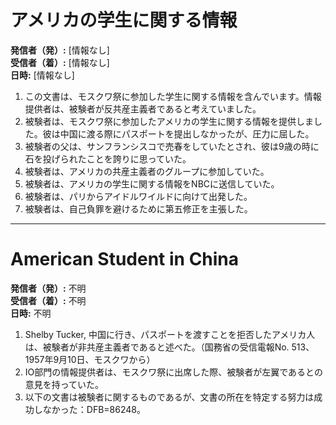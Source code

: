 # アメリカの学生に関する情報

**発信者（発）:** [情報なし]  
**受信者（着）:** [情報なし]  
**日時:** [情報なし]  

1. この文書は、モスクワ祭に参加した学生に関する情報を含んでいます。情報提供者は、被験者が反共産主義者であると考えていました。
2. 被験者は、モスクワ祭に参加したアメリカの学生に関する情報を提供しました。彼は中国に渡る際にパスポートを提出しなかったが、圧力に屈した。
3. 被験者の父は、サンフランシスコで売春をしていたとされ、彼は9歳の時に石を投げられたことを誇りに思っていた。
4. 被験者は、アメリカの共産主義者のグループに参加していた。
5. 被験者は、アメリカの学生に関する情報をNBCに送信していた。
6. 被験者は、パリからアイドルワイルドに向けて出発した。
7. 被験者は、自己負罪を避けるために第五修正を主張した。

---

# American Student in China

**発信者（発）:** 不明  
**受信者（着）:** 不明  
**日時:** 不明  

1. Shelby Tucker, 中国に行き、パスポートを渡すことを拒否したアメリカ人は、被験者が非共産主義者であると述べた。（国務省の受信電報No. 513、1957年9月10日、モスクワから）
2. IO部門の情報提供者は、モスクワ祭に出席した際、被験者が左翼であるとの意見を持っていた。
3. 以下の文書は被験者に関するものであるが、文書の所在を特定する努力は成功しなかった：DFB=86248。